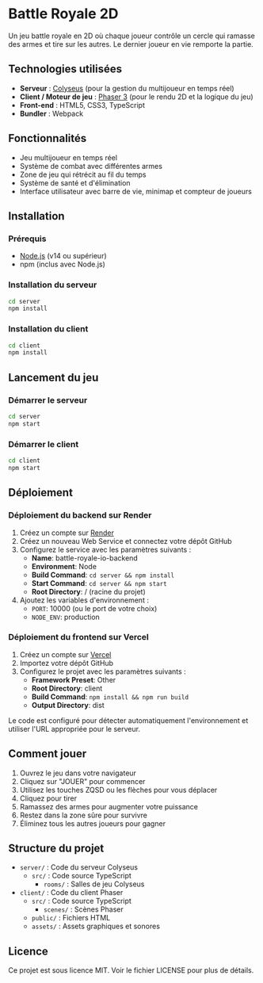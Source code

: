 # Battle Royale 2D

Un jeu battle royale en 2D où chaque joueur contrôle un cercle qui ramasse des armes et tire sur les autres. Le dernier joueur en vie remporte la partie.

## Technologies utilisées

- **Serveur** : [Colyseus](https://colyseus.io/) (pour la gestion du multijoueur en temps réel)
- **Client / Moteur de jeu** : [Phaser 3](https://phaser.io/) (pour le rendu 2D et la logique du jeu)
- **Front-end** : HTML5, CSS3, TypeScript
- **Bundler** : Webpack

## Fonctionnalités

- Jeu multijoueur en temps réel
- Système de combat avec différentes armes
- Zone de jeu qui rétrécit au fil du temps
- Système de santé et d'élimination
- Interface utilisateur avec barre de vie, minimap et compteur de joueurs

## Installation

### Prérequis

- [Node.js](https://nodejs.org/) (v14 ou supérieur)
- npm (inclus avec Node.js)

### Installation du serveur

```bash
cd server
npm install
```

### Installation du client

```bash
cd client
npm install
```

## Lancement du jeu

### Démarrer le serveur

```bash
cd server
npm start
```

### Démarrer le client

```bash
cd client
npm start
```

## Déploiement

### Déploiement du backend sur Render

1. Créez un compte sur [Render](https://render.com/)
2. Créez un nouveau Web Service et connectez votre dépôt GitHub
3. Configurez le service avec les paramètres suivants :
   - **Name**: battle-royale-io-backend
   - **Environment**: Node
   - **Build Command**: `cd server && npm install`
   - **Start Command**: `cd server && npm start`
   - **Root Directory**: / (racine du projet)
4. Ajoutez les variables d'environnement :
   - `PORT`: 10000 (ou le port de votre choix)
   - `NODE_ENV`: production

### Déploiement du frontend sur Vercel

1. Créez un compte sur [Vercel](https://vercel.com/)
2. Importez votre dépôt GitHub
3. Configurez le projet avec les paramètres suivants :
   - **Framework Preset**: Other
   - **Root Directory**: client
   - **Build Command**: `npm install && npm run build`
   - **Output Directory**: dist

Le code est configuré pour détecter automatiquement l'environnement et utiliser l'URL appropriée pour le serveur.

## Comment jouer

1. Ouvrez le jeu dans votre navigateur
2. Cliquez sur "JOUER" pour commencer
3. Utilisez les touches ZQSD ou les flèches pour vous déplacer
4. Cliquez pour tirer
5. Ramassez des armes pour augmenter votre puissance
6. Restez dans la zone sûre pour survivre
7. Éliminez tous les autres joueurs pour gagner

## Structure du projet

- `server/` : Code du serveur Colyseus
  - `src/` : Code source TypeScript
    - `rooms/` : Salles de jeu Colyseus
- `client/` : Code du client Phaser
  - `src/` : Code source TypeScript
    - `scenes/` : Scènes Phaser
  - `public/` : Fichiers HTML
  - `assets/` : Assets graphiques et sonores

## Licence

Ce projet est sous licence MIT. Voir le fichier LICENSE pour plus de détails. 